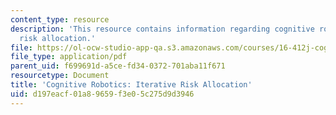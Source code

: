 ```yaml
---
content_type: resource
description: 'This resource contains information regarding cognitive robotics: Iterative
  risk allocation.'
file: https://ol-ocw-studio-app-qa.s3.amazonaws.com/courses/16-412j-cognitive-robotics-spring-2016/d197eacf01a89659f3e05c275d9d3946_MIT16_412JS16_RR2.pdf
file_type: application/pdf
parent_uid: f699691d-a5ce-fd34-0372-701aba11f671
resourcetype: Document
title: 'Cognitive Robotics: Iterative Risk Allocation'
uid: d197eacf-01a8-9659-f3e0-5c275d9d3946
---
```

